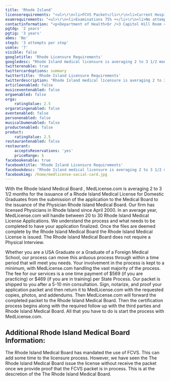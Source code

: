```yaml
---
title: 'Rhode Island'
licenserequirements: "<ul>\r\n<li>FCVS Packet</li>\r\n<li>Current Hospital Administrator Reference form</li>\r\n<li>All State Medical Licenses (past/present)</li>\r\n<li>Criminal Background Check</li>\r\n<li>Chief of Staff Reference form</li>\r\n<li>2 Physician Reference forms</li>\r\n<li>NPDB-HIPDB</li>\r\n</ul>"
examrequirements: "<ul>\r\n<li>Examinations 75% +</li>\r\n<li>No attempt limit Step 3 of the USMLE</li>\r\n<li>7 year limit - USMLE</li>\r\n<li>2 year PGY for USA Grads</li>\r\n<li>3 year PGY for International Grads</li>\r\n<li>No 10 year rule or SPEX</li>\r\n<li>State Exam Accepted if Pre-1975</li>\r\n</ul>"
contactinformation: "<p>Department of Health<br />3 Capitol Hill Room 401<br />Providence, RI 02908<br />Phone: (401) 222-3855<br />Fax: (401) 222-2158</p>\r\n<p><a href=\"http://www.health.ri.gov/\">http://www.health.ri.gov</a></p>"
pgtdg: '2 years'
pgtig: '3 years'
abms: 'No'
step3: '3 attempts per step'
usmle: '7'
visible: false
googletitle: 'Rhode Licensure Requirements'
googledesc: "Rhode Island medical licensure is averaging 2 to 3 1/2 months for Domestic Graduates from the submission of the application to the Medical Board to the issuance of the Physician Rhode Island Medical Board. The Rhode Island Medical Board has mandated use of FCVS, which can add time to the process.\r\n"
twitterenable: true
twittercardoptions: summary
twittertitle: 'Rhode Island Licensure Requirements'
twitterdescription: "Rhode Island medical licensure is averaging 2 to 3 1/2 months for Domestic Graduates from the submission of the application to the Medical Board to the issuance of the Physician Rhode Island Medical Board. The Rhode Island Medical Board has mandated use of FCVS, which can add time to the process.\r\n"
articleenabled: false
musiceventenabled: false
orgaenabled: false
orga:
    ratingValue: 2.5
orgaratingenabled: false
eventenabled: false
personenabled: false
musicalbumenabled: false
productenabled: false
product:
    ratingValue: 2.5
restaurantenabled: false
restaurant:
    acceptsReservations: 'yes'
    priceRange: $
facebookenable: true
facebooktitle: 'Rhode Island Licensure Requirements'
facebookdesc: "Rhode Island medical licensure is averaging 2 to 3 1/2 months for Domestic Graduates from the submission of the application to the Medical Board to the issuance of the Physician Rhode Island Medical Board. The Rhode Island Medical Board has mandated use of FCVS, which can add time to the process.\r\n"
facebookimg: /home/medlicense-social-card.jpg
---
```


<p>With the Rhode Island Medical Board , MedLicense.com is averaging 2 to 3 1/2 months for the issuance of a Rhode Island Medical License for Domestic Graduates from the submission of the application to the Medical Board to the issuance of the Physician Rhode Island Medical Board. Our firm has licensed Physicians in Rhode Island since April 2000. In an average year, MedLicense.com will handle between 20 to 30 Rhode Island Medical License Applications. We understand the process and what needs to be completed to have your application finalized. Once the files are deemed complete by the Rhode Island Medical Board the Rhode Island Medical License is issued. The Rhode Island Medical Board does not require a Physical Interview.</p>
<p>Whether you are a USA Graduate or a Graduate of a Foreign Medical School, our process can move this arduous process through within a time period that will meet you needs. Your involvement in the process is kept to a minimum, with MedLicense.com handling the vast majority of the process. The fee for our services is a one time payment of $569 (if you are practicing) or $469 (if you are in training) per State Process. Our packet is shipped to you after a 5-10 min consultation. Sign, notarize, and proof your application packet and then return it to MedLicense.com with the requested copies, photos, and addendums. Then MedLicense.com will forward the completed packet to the Rhode Island Medical Board. Then the certification process begins along with the required follow up with the third parties and Rhode Island Medical Board. All that you have to do is start the process with MedLicense.com.</p>
<h2 id="mcetoc_1ce9h7ji20">Additional Rhode Island Medical Board Information:</h2>
<p>The Rhode Island Medical Board has mandated the use of FCVS. This can add some time to the licensure process. However, we have seen the The Rhode Island Medical Board issue the license without receive the packet once we provide proof that the FCVS packet is in process. This is at the descretion of the The Rhode Island Medical Board.</p>